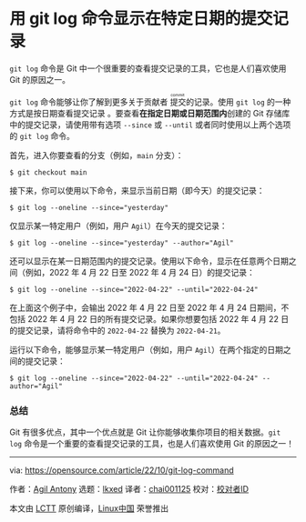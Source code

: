 [#]: subject: "How to display commits created on a specific day with the git log command"
[#]: via: "https://opensource.com/article/22/10/git-log-command"
[#]: author: "Agil Antony https://opensource.com/users/agantony"
[#]: collector: "lkxed"
[#]: translator: "chai001125"
[#]: reviewer: " "
[#]: publisher: " "
[#]: url: " "

用 git log 命令显示在特定日期的提交记录
======

`git log` 命令是 Git 中一个很重要的查看提交记录的工具，它也是人们喜欢使用 Git 的原因之一。

`git log` 命令能够让你了解到更多关于贡献者 <ruby>提交<rt> commit </rt> </ruby> 的记录。使用 `git log` 的一种方式是按日期查看提交记录 。要查看**在指定日期或日期范围内**创建的 Git 存储库中的提交记录，请使用带有选项 `--since` 或 `--until` 或者同时使用以上两个选项的 `git log` 命令。

首先，进入你要查看的分支（例如，`main` 分支）：

```
$ git checkout main
```

接下来，你可以使用以下命令，来显示当前日期（即今天）的提交记录：

```
$ git log --oneline --since="yesterday"
```

仅显示某一特定用户（例如，用户 `Agil`）在今天的提交记录：

```
$ git log --oneline --since="yesterday" --author="Agil"
```

还可以显示在某一日期范围内的提交记录。使用以下命令，显示在任意两个日期之间（例如，2022 年 4 月 22 日至 2022 年 4 月 24 日）的提交记录：

```
$ git log --oneline --since="2022-04-22" --until="2022-04-24"
```

在上面这个例子中，会输出 2022 年 4 月 22 日至 2022 年 4 月 24 日期间，不包括 2022 年 4 月 22 日的所有提交记录。如果你想要包括 2022 年 4 月 22 日的提交记录，请将命令中的 `2022-04-22` 替换为 `2022-04-21`。

运行以下命令，能够显示某一特定用户（例如，用户 `Agil`）在两个指定的日期之间的提交记录：

```
$ git log --oneline --since="2022-04-22" --until="2022-04-24" --author="Agil"
```

### 总结

Git 有很多优点，其中一个优点就是 Git 让你能够收集你项目的相关数据。`git log` 命令是一个重要的查看提交记录的工具，也是人们喜欢使用 Git 的原因之一！

--------------------------------------------------------------------------------

via: https://opensource.com/article/22/10/git-log-command

作者：[Agil Antony][a]
选题：[lkxed][b]
译者：[chai001125](https://github.com/chai001125)
校对：[校对者ID](https://github.com/校对者ID)

本文由 [LCTT](https://github.com/LCTT/TranslateProject) 原创编译，[Linux中国](https://linux.cn/) 荣誉推出

[a]: https://opensource.com/users/agantony
[b]: https://github.com/lkxed

